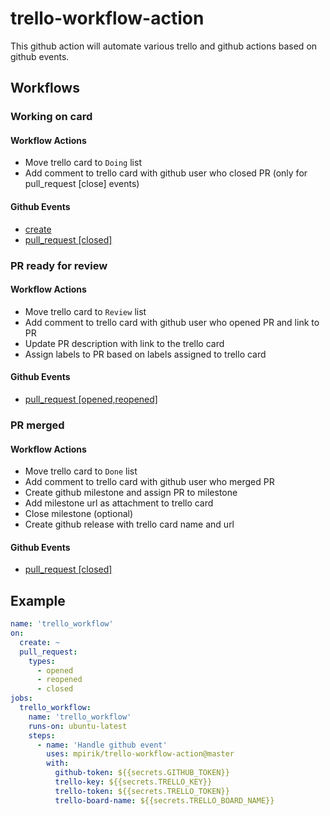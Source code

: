 # trello-workflow-action

This github action will automate various trello and github actions based on github events.

## Workflows

### Working on card

#### Workflow Actions

* Move trello card to `Doing` list
* Add comment to trello card with github user who closed PR (only for pull_request [close] events)

#### Github Events

* [create](https://help.github.com/en/actions/reference/events-that-trigger-workflows#create-event-create)
* [pull_request \[closed\]](https://help.github.com/en/actions/reference/events-that-trigger-workflows#pull-request-event-pull_request)


### PR ready for review

#### Workflow Actions

* Move trello card to `Review` list
* Add comment to trello card with github user who opened PR and link to PR
* Update PR description with link to the trello card
* Assign labels to PR based on labels assigned to trello card

#### Github Events

* [pull_request \[opened,reopened\]](https://help.github.com/en/actions/reference/events-that-trigger-workflows#pull-request-event-pull_request)


### PR merged

#### Workflow Actions

* Move trello card to `Done` list
* Add comment to trello card with github user who merged PR
* Create github milestone and assign PR to milestone
* Add milestone url as attachment to trello card
* Close milestone (optional)
* Create github release with trello card name and url

#### Github Events

* [pull_request \[closed\]](https://help.github.com/en/actions/reference/events-that-trigger-workflows#pull-request-event-pull_request)


## Example

```yaml
name: 'trello_workflow'
on:
  create: ~
  pull_request:
    types:
      - opened
      - reopened
      - closed
jobs:
  trello_workflow:
    name: 'trello_workflow'
    runs-on: ubuntu-latest
    steps:
      - name: 'Handle github event'
        uses: mpirik/trello-workflow-action@master
        with:
          github-token: ${{secrets.GITHUB_TOKEN}}
          trello-key: ${{secrets.TRELLO_KEY}}
          trello-token: ${{secrets.TRELLO_TOKEN}}
          trello-board-name: ${{secrets.TRELLO_BOARD_NAME}}
```
